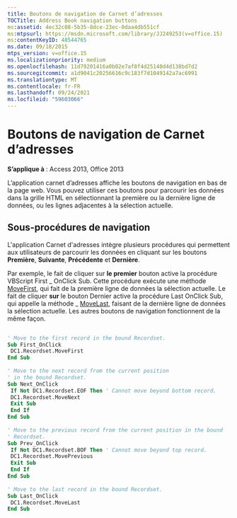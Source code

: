 ```yaml
---
title: Boutons de navigation de Carnet d’adresses
TOCTitle: Address Book navigation buttons
ms:assetid: 4ec32c08-5b35-8dce-23ec-0daa4db551cf
ms:mtpsurl: https://msdn.microsoft.com/library/JJ249253(v=office.15)
ms:contentKeyID: 48544765
ms.date: 09/18/2015
mtps_version: v=office.15
ms.localizationpriority: medium
ms.openlocfilehash: 11d79201416a0b02e7af8f4d25140d4d138bd7d2
ms.sourcegitcommit: a1d9041c20256616c9c183f7d1049142a7ac6991
ms.translationtype: MT
ms.contentlocale: fr-FR
ms.lasthandoff: 09/24/2021
ms.locfileid: "59603066"
---
```

# <a name="address-book-navigation-buttons"></a>Boutons de navigation de Carnet d’adresses

**S’applique à** : Access 2013, Office 2013

L’application carnet d’adresses affiche les boutons de navigation en bas de la page web. Vous pouvez utiliser ces boutons pour parcourir les données dans la grille HTML en sélectionnant la première ou la dernière ligne de données, ou les lignes adjacentes à la sélection actuelle.

## <a name="navigation-sub-procedures"></a>Sous-procédures de navigation

L'application Carnet d'adresses intègre plusieurs procédures qui permettent aux utilisateurs de parcourir les données en cliquant sur les boutons **Première**, **Suivante**, **Précédente** et **Dernière**.

Par exemple, le fait de cliquer sur **le premier** bouton active la procédure VBScript First \_ OnClick Sub. Cette procédure exécute une méthode [MoveFirst](movefirst-movelast-movenext-and-moveprevious-methods-rds.md), qui fait de la première ligne de données la sélection actuelle. Le fait de cliquer **sur** le bouton Dernier active la procédure Last OnClick Sub, qui appelle la méthode \_ [MoveLast,](movefirst-movelast-movenext-and-moveprevious-methods-rds.md) faisant de la dernière ligne de données la sélection actuelle. Les autres boutons de navigation fonctionnent de la même façon.

```vb 
 
' Move to the first record in the bound Recordset. 
Sub First_OnClick 
 DC1.Recordset.MoveFirst 
End Sub 
 
' Move to the next record from the current position 
' in the bound Recordset. 
Sub Next_OnClick 
 If Not DC1.Recordset.EOF Then ' Cannot move beyond bottom record. 
 DC1.Recordset.MoveNext 
 Exit Sub 
 End If 
End Sub 
 
' Move to the previous record from the current position in the bound 
' Recordset. 
Sub Prev_OnClick 
 If Not DC1.Recordset.BOF Then ' Cannot move beyond top record. 
 DC1.Recordset.MovePrevious 
 Exit Sub 
 End If 
End Sub 
 
' Move to the last record in the bound Recordset. 
Sub Last_OnClick 
 DC1.Recordset.MoveLast 
End Sub 
```

